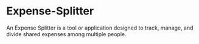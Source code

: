 # Expense-Splitter
An Expense Splitter is a tool or application designed to track, manage, and divide shared expenses among multiple people.
